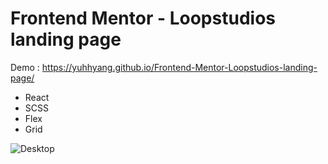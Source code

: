 # Frontend Mentor - Loopstudios landing page

Demo : https://yuhhyang.github.io/Frontend-Mentor-Loopstudios-landing-page/

* React
* SCSS
* Flex
* Grid

![Desktop](https://i.imgur.com/Wdo88t1.jpg)
